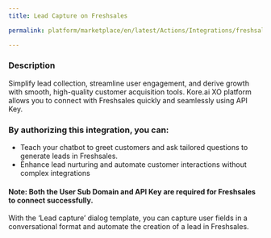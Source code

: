 ```yaml
---
title: Lead Capture on Freshsales

permalink: platform/marketplace/en/latest/Actions/Integrations/freshsales_leadCapture

---
```


### Description

Simplify lead collection, streamline user engagement, and derive growth with smooth, high-quality customer acquisition tools. Kore.ai XO platform allows you to connect with Freshsales quickly and seamlessly using API Key.

### By authorizing this integration, you can:
- Teach your chatbot to greet customers and ask tailored questions to generate leads in Freshsales. 
- Enhance lead nurturing and automate customer interactions without complex integrations

#### Note: Both the User Sub Domain and API Key are required for Freshsales to connect successfully.

With the ‘Lead capture’ dialog template, you can capture user fields in a conversational format and automate the creation of a lead in Freshsales.
